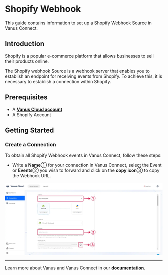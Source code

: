 # Shopify Webhook

This guide contains information to set up a Shopify Webhook Source in Vanus Connect.

## Introduction

Shopify is a popular e-commerce platform that allows businesses to sell their products online.

The Shopify webhook Source is a webhook server that enables you to establish an endpoint for receiving events from Shopify. To achieve this, it is necessary to establish a connection within Shopify.

## Prerequisites

- A [**Vanus Cloud account**](https://cloud.vanus.ai)
- A Shopify Account

## Getting Started

### Create a Connection

To obtain all Shopify Webhook events in Vanus Connect, follow these steps:

- Write a **Name**① for your connection in Vanus Connect, select the Event or **Events**② you wish to forward and click on the **copy icon**③ to copy the Webhook URL.

![shopify-webhook-source-1](images/shopify-webhook-source-1.webp)

---

Learn more about Vanus and Vanus Connect in our [**documentation**](https://docs.vanus.ai).
